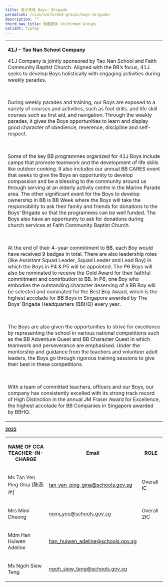 ```yaml
---
title: 男少年旅 Boys' Brigade
permalink: /ccas/uniformed-groups/boys-brigade/
description: ""
third_nav_title: 制服团体 Uniformed Groups
variant: tiptap
---
```

<p></p>
<table style="minWidth: 25px">
<colgroup>
<col>
</colgroup>
<tbody>
<tr>
<td rowspan="1" colspan="1">
<p><strong>41J – Tao Nan School Company</strong>
</p>
<p>41J Company is jointly sponsored by Tao Nan School and Faith Community
Baptist Church. Aligned with the BB’s focus, 41J seeks to develop Boys
holistically with engaging activities during weekly parades.</p>
<p>&nbsp;</p>
<p>During weekly parades and training, our Boys are exposed to a variety
of courses and activities, such as foot drills. and life skill courses
such as first aid, and navigation. Through the weekly parades, it gives
the Boys opportunities to learn and display good character of obedience,
reverence, discipline and self-respect.</p>
<p>&nbsp;</p>
<p>Some of the key BB programmes organized for 41J Boys include camps that
promote teamwork and the development of life skills like outdoor cooking.
It also includes our annual BB CARES event that seeks to give the Boys
an opportunity to develop compassion and be a blessing to the community
around us through serving at an elderly activity centre in the Marine Parade
area. The other significant event for the Boys to develop ownership in
BB is BB Week where the Boys will take the responsibility to ask their
family and friends for donations to the Boys’ Brigade so that the programmes
can be well funded. The Boys also have an opportunity to ask for donations
during church services at Faith Community Baptist Church.</p>
<p>&nbsp;</p>
<p>At the end of their 4-year commitment to BB, each Boy would have received
9 badges in total. There are also leadership roles (like Assistant Squad
Leader, Squad Leader and Lead Boy) in which the Boys in P4 &amp; P5 will
be appointed. The P6 Boys will also be nominated to receive the Gold Award
for their faithful commitment and contribution to BB. In P6, one Boy who
embodies the outstanding character deserving of a BB Boy will be selected
and nominated for the Best Boy Award, which is the highest accolade for
BB Boys in Singapore awarded by The Boys’ Brigade Headquarters (BBHQ) every
year.</p>
<p>&nbsp;</p>
<p>The Boys are also given the opportunities to strive for excellence by
representing the school in various national competitions such as the BB
Adventure Quest and BB Character Quest in which teamwork and perseverance
are emphasised. Under the mentorship and guidance from the teachers and
volunteer adult leaders, the Boys go through rigorous training sessions
to give their best in these competitions.</p>
<p>&nbsp;</p>
<p>With a team of committed teachers, officers and our Boys, our company
has consistently excelled with its strong track record of High Distinction
in the annual JM Fraser Award for Excellence, the highest accolade for
BB Companies in Singapore awarded by BBHQ.</p>
</td>
</tr>
</tbody>
</table>
<p><strong><u>2025</u></strong>
</p>
<table style="minWidth: 75px">
<colgroup>
<col>
<col>
<col>
</colgroup>
<tbody>
<tr>
<th rowspan="1" colspan="1">
<p>NAME OF CCA
<br>TEACHER-IN-CHARGE</p>
</th>
<th rowspan="1" colspan="1">
<p>Email</p>
</th>
<th rowspan="1" colspan="1">
<p>ROLE</p>
</th>
</tr>
<tr>
<td rowspan="1" colspan="1">
<p>Ms Tan Yen Ping Gina [陈燕萍]</p>
</td>
<td rowspan="1" colspan="1">
<p><a href="mailto:tan_yen_ping_gina@schools.gov.sg" rel="noopener noreferrer nofollow" target="_blank">tan_yen_ping_gina@schools.gov.sg</a>
</p>
</td>
<td rowspan="1" colspan="1">
<p>Overall IC</p>
</td>
</tr>
<tr>
<td rowspan="1" colspan="1">
<p>Mrs Mimi Cheong</p>
</td>
<td rowspan="1" colspan="1">
<p><a href="mailto:mimi_yeo@schools.gov.sg" rel="noopener noreferrer nofollow" target="_blank">mimi_yeo@schools.gov.sg</a>
</p>
</td>
<td rowspan="1" colspan="1">
<p>Overall 2IC</p>
</td>
</tr>
<tr>
<td rowspan="1" colspan="1">
<p>Mdm Han Huiwen Adeline</p>
</td>
<td rowspan="1" colspan="1">
<p><a href="mailto:han_huiwen_adeline@schools.gov.sg" rel="noopener noreferrer nofollow" target="_blank">han_huiwen_adeline@schools.gov.sg</a>
</p>
</td>
<td rowspan="1" colspan="1">
<p></p>
</td>
</tr>
<tr>
<td rowspan="1" colspan="1">
<p>Ms Ngoh Siew Teng</p>
</td>
<td rowspan="1" colspan="1">
<p><a href="mailto:ngoh_siew_teng@schools.gov.sg" rel="noopener noreferrer nofollow" target="_blank">ngoh_siew_teng@schools.gov.sg</a>
</p>
</td>
<td rowspan="1" colspan="1">
<p></p>
</td>
</tr>
</tbody>
</table>
<p></p>